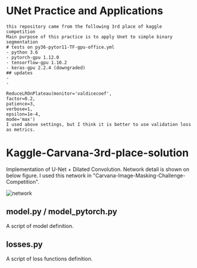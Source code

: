 # UNet Practice and Applications
```
this repository came from the following 3rd place of kaggle competition
Main purpose of this practice is to apply Unet to simple binary segmentation
# tests on py36-pytor11-TF-gpu-office.yml
- python 3.6
- pytorch-gpu 1.12.0
- tensorflow-gpu 1.10.2
- keras-gpu 2.2.4 (downgraded)
## updates
- 
- 

ReduceLROnPlateau(monitor='valdicecoef',
factor=0.2,
patience=3,
verbose=1,
epsilon=1e-4,
mode='max')
I used above settings, but I think it is better to use validation loss as metrics.

```

# Kaggle-Carvana-3rd-place-solution

Implementation of U-Net + Dilated Convolution. Network detail is shown on below figure.
I used this network in "Carvana-Image-Masking-Challenge-Competition".

![network](./network.png)

## model.py / model_pytorch.py
A script of model definition.

## losses.py
A script of loss functions definition.
